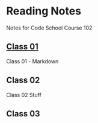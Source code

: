 # Reading Notes
Notes for Code School Course 102

## [Class 01](/Reading-Notes/102)

Class 01 - Markdown

## Class 02

Class 02 Stuff

## Class 03
